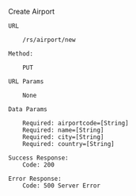 Create Airport

    URL

        /rs/airport/new

    Method:

        PUT

    URL Params

        None

    Data Params

        Required: airportcode=[String]
        Required: name=[String]
        Required: city=[String]
        Required: country=[String]

    Success Response:
        Code: 200

    Error Response:
        Code: 500 Server Error
